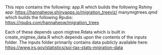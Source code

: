 This repo contains the following: 
  app.R which builds the following Rshiny app: https://hannaheow.shinyapps.io/migration_treeviz/
  manymigtrees.qmd which builds the following Rpubs: https://rpubs.com/hannaheow/migration_trees

Each of these depends upon migtree.Rdata which is built in create_migtree_data.R which depends upon the contents of the inputs folder. 
The inputs folder primarily contains data publicly available here: https://www.irs.gov/statistics/soi-tax-stats-migration-data 
